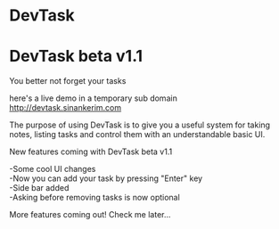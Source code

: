 # DevTask
# DevTask beta v1.1
You better not forget your tasks

here's a live demo in a temporary sub domain
http://devtask.sinankerim.com

The purpose of using DevTask is to give you a useful system for taking notes, listing tasks and control them with an understandable basic UI.

New features coming with DevTask beta v1.1

-Some cool UI changes <br>
-Now you can add your task by pressing "Enter" key <br>
-Side bar added <br>
-Asking before removing tasks is now optional

More features coming out! Check me later...
